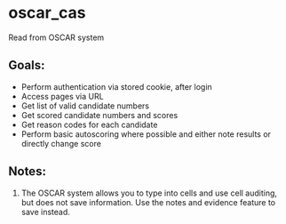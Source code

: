 # oscar_cas
Read from OSCAR system

## Goals:

- Perform authentication via stored cookie, after login
- Access pages via URL
- Get list of valid candidate numbers
- Get scored candidate numbers and scores
- Get reason codes for each candidate
- Perform basic autoscoring where possible and either note results or directly change score

## Notes:

1) The OSCAR system allows you to type into cells and use cell auditing, but does not save information.  Use the notes and evidence feature to save instead.
